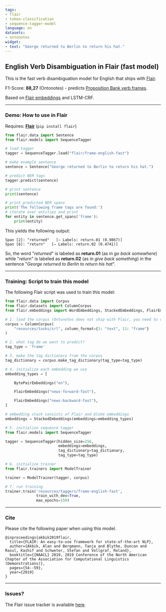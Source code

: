 ```yaml
---
tags:
- flair
- token-classification
- sequence-tagger-model
language: en
datasets:
- ontonotes
widget:
- text: "George returned to Berlin to return his hat."
---
```


## English Verb Disambiguation in Flair (fast model)

This is the fast verb disambiguation model for English that ships with [Flair](https://github.com/flairNLP/flair/).

F1-Score: **88,27** (Ontonotes) - predicts [Proposition Bank verb frames](http://verbs.colorado.edu/propbank/framesets-english-aliases/).

Based on [Flair embeddings](https://www.aclweb.org/anthology/C18-1139/) and LSTM-CRF.

---

### Demo: How to use in Flair

Requires: **[Flair](https://github.com/flairNLP/flair/)** (`pip install flair`)

```python
from flair.data import Sentence
from flair.models import SequenceTagger

# load tagger
tagger = SequenceTagger.load("flair/frame-english-fast")

# make example sentence
sentence = Sentence("George returned to Berlin to return his hat.")

# predict NER tags
tagger.predict(sentence)

# print sentence
print(sentence)

# print predicted NER spans
print('The following frame tags are found:')
# iterate over entities and print
for entity in sentence.get_spans('frame'):
    print(entity)

```

This yields the following output:
```
Span [2]: "returned"   [− Labels: return.01 (0.9867)]
Span [6]: "return"   [− Labels: return.02 (0.4741)]
```

So, the word "*returned*" is labeled as **return.01** (as in *go back somewhere*) while "*return*" is labeled as **return.02** (as in *give back something*) in the sentence "*George returned to Berlin to return his hat*". 


---

### Training: Script to train this model

The following Flair script was used to train this model: 

```python
from flair.data import Corpus
from flair.datasets import ColumnCorpus
from flair.embeddings import WordEmbeddings, StackedEmbeddings, FlairEmbeddings

# 1. load the corpus (Ontonotes does not ship with Flair, you need to download and reformat into a column format yourself)
corpus = ColumnCorpus(
    "resources/tasks/srl", column_format={1: "text", 11: "frame"}
)

# 2. what tag do we want to predict?
tag_type = 'frame'

# 3. make the tag dictionary from the corpus
tag_dictionary = corpus.make_tag_dictionary(tag_type=tag_type)

# 4. initialize each embedding we use
embedding_types = [

    BytePairEmbeddings("en"),

    FlairEmbeddings("news-forward-fast"),

    FlairEmbeddings("news-backward-fast"),
]

# embedding stack consists of Flair and GloVe embeddings
embeddings = StackedEmbeddings(embeddings=embedding_types)

# 5. initialize sequence tagger
from flair.models import SequenceTagger

tagger = SequenceTagger(hidden_size=256,
                        embeddings=embeddings,
                        tag_dictionary=tag_dictionary,
                        tag_type=tag_type)

# 6. initialize trainer
from flair.trainers import ModelTrainer

trainer = ModelTrainer(tagger, corpus)

# 7. run training
trainer.train('resources/taggers/frame-english-fast',
              train_with_dev=True,
              max_epochs=150)
```



---

### Cite

Please cite the following paper when using this model.

```
@inproceedings{akbik2019flair,
  title={FLAIR: An easy-to-use framework for state-of-the-art NLP},
  author={Akbik, Alan and Bergmann, Tanja and Blythe, Duncan and Rasul, Kashif and Schweter, Stefan and Vollgraf, Roland},
  booktitle={{NAACL} 2019, 2019 Conference of the North American Chapter of the Association for Computational Linguistics (Demonstrations)},
  pages={54--59},
  year={2019}
}

```

---

### Issues?

The Flair issue tracker is available [here](https://github.com/flairNLP/flair/issues/).
